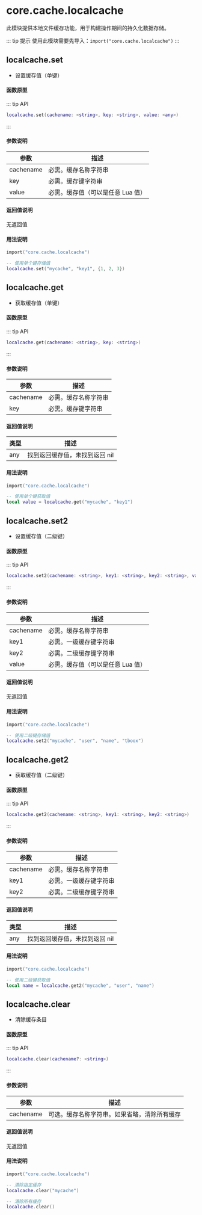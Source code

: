
# core.cache.localcache

此模块提供本地文件缓存功能，用于构建操作期间的持久化数据存储。

::: tip 提示
使用此模块需要先导入：`import("core.cache.localcache")`
:::

## localcache.set

- 设置缓存值（单键）

#### 函数原型

::: tip API
```lua
localcache.set(cachename: <string>, key: <string>, value: <any>)
```
:::

#### 参数说明

| 参数 | 描述 |
|------|------|
| cachename | 必需。缓存名称字符串 |
| key | 必需。缓存键字符串 |
| value | 必需。缓存值（可以是任意 Lua 值） |

#### 返回值说明

无返回值

#### 用法说明

```lua
import("core.cache.localcache")

-- 使用单个键存储值
localcache.set("mycache", "key1", {1, 2, 3})
```

## localcache.get

- 获取缓存值（单键）

#### 函数原型

::: tip API
```lua
localcache.get(cachename: <string>, key: <string>)
```
:::

#### 参数说明

| 参数 | 描述 |
|------|------|
| cachename | 必需。缓存名称字符串 |
| key | 必需。缓存键字符串 |

#### 返回值说明

| 类型 | 描述 |
|------|------|
| any | 找到返回缓存值，未找到返回 nil |

#### 用法说明

```lua
import("core.cache.localcache")

-- 使用单个键获取值
local value = localcache.get("mycache", "key1")
```

## localcache.set2

- 设置缓存值（二级键）

#### 函数原型

::: tip API
```lua
localcache.set2(cachename: <string>, key1: <string>, key2: <string>, value: <any>)
```
:::

#### 参数说明

| 参数 | 描述 |
|------|------|
| cachename | 必需。缓存名称字符串 |
| key1 | 必需。一级缓存键字符串 |
| key2 | 必需。二级缓存键字符串 |
| value | 必需。缓存值（可以是任意 Lua 值） |

#### 返回值说明

无返回值

#### 用法说明

```lua
import("core.cache.localcache")

-- 使用二级键存储值
localcache.set2("mycache", "user", "name", "tboox")
```

## localcache.get2

- 获取缓存值（二级键）

#### 函数原型

::: tip API
```lua
localcache.get2(cachename: <string>, key1: <string>, key2: <string>)
```
:::

#### 参数说明

| 参数 | 描述 |
|------|------|
| cachename | 必需。缓存名称字符串 |
| key1 | 必需。一级缓存键字符串 |
| key2 | 必需。二级缓存键字符串 |

#### 返回值说明

| 类型 | 描述 |
|------|------|
| any | 找到返回缓存值，未找到返回 nil |

#### 用法说明

```lua
import("core.cache.localcache")

-- 使用二级键获取值
local name = localcache.get2("mycache", "user", "name")
```

## localcache.clear

- 清除缓存条目

#### 函数原型

::: tip API
```lua
localcache.clear(cachename?: <string>)
```
:::

#### 参数说明

| 参数 | 描述 |
|------|------|
| cachename | 可选。缓存名称字符串。如果省略，清除所有缓存 |

#### 返回值说明

无返回值

#### 用法说明

```lua
import("core.cache.localcache")

-- 清除指定缓存
localcache.clear("mycache")

-- 清除所有缓存
localcache.clear()
```

